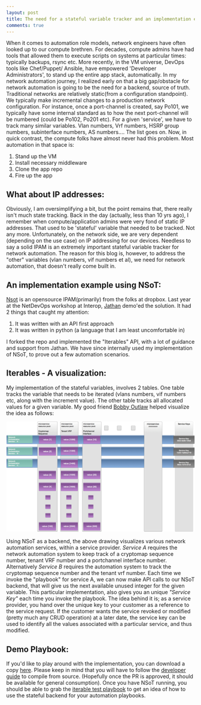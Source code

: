 ```yaml
---
layout: post
title: The need for a stateful variable tracker and an implementation example
comments: true
---
```

When it comes to automation role models, network engineers have often looked up
to our compute brethren. For decades, compute admins have had tools that allowed
them to execute scripts on systems at particular times\: typically backups,
rsync etc. More recently, in the VM universe,  DevOps tools like Chef/Puppet/
Ansible, have empowered 'Developer Administrators', to stand up the entire app
stack, automatically.
In my network automation journey, I realized early on that a big gap/obstacle
for network automation is going to be the need for a backend, source of truth.
Traditional networks are relatively static(from a configuration
standpoint). We typically make incremental changes to a production
network configuration. For instance, once a port-channel
is created, say Po101, we typically have some internal standard as to how the
next port-channel will be numbered (could be Po102, Po201 etc). For a given
'service', we have to track many similar variables. Vlan numbers, Vrf numbers,
HSRP group numbers, subinterface numbers, AS numbers.... The list goes on.
Now, in quick contrast, the compute folks have almost never had this problem.
Most automation in that space is\:

1. Stand up the VM
2. Install necessary middleware
3. Clone the app repo
4. Fire up the app

## What about IP addresses:
Obviously, I am oversimplifying a bit, but the point remains that, there really
isn't much state tracking. Back in the day (actually, less than 10 yrs ago), I
remember when compute/application admins were very fond of static IP addresses.
That used to be 'stateful' variable that needed to be tracked. Not any more.
Unfortunately, on the network side, we are very dependent (depending on the use
case) on IP addressing for our devices. Needless to say a solid IPAM
is an extremely important stateful variable tracker for network
automation. The reason for this blog is, however, to address the
"other" variables (vlan numbers, vif numbers et al), we need for
network automation, that doesn't really come built in.

## An implementation example using NSoT:
[Nsot](https://github.com/dropbox/nsot) is an opensource
IPAM(primarily) from the folks at dropbox. Last year at the NetDevOps
workshop at Interop,  [Jathan](https://twitter.com/jathanism) demo'ed
the solution. It had 2 things that caught my attention\:

1. It was written with an API first approach
2. It was written in python (a language that I am least uncomfortable
   in)

I forked the repo and implemented the "Iterables" API, with a lot of
guidance and support from Jathan. We have since internally used my
implementation of NSoT, to prove out a few automation scenarios.

## Iterables - A visualization:
My implementation of the stateful variables, involves 2 tables. One
table tracks the variable that needs to be iterated (vlans numbers,
vif numbers etc, along with the increment value). The other table
tracks all  allocated values for a given variable.
My good friend [Bobby Outlaw](https://www.linkedin.com/in/bobbyoutlaw)
helped visualize the idea as follows:


[![](/assets/iterables.png)](/assets/iterables.png)


Using NSoT as a backend, the above drawing visualizes various network
automation services, within a service provider. *Service A* requires the
network automation system to keep track of a cryptomap sequence
number, tenant VRF number and a portchannel interface
number. Alternatively *Service B* requires the automation system to
track the cryptomap sequence number and the tenant vrf number.
Each time we invoke the "playbook" for service A, we can now make API
calls to our NSoT backend, that will give us the next available unused
integer for the given variable.
This particular implementation, also gives you an unique *"Service
Key"* each time you invoke the playbook. The idea behind it is; as a
service provider, you hand over the unique key to your customer as a
reference to the service request. If the customer wants the service
revoked or modified (pretty much any CRUD operation)  at a later date,
the service key can be used to identify all the values associated with
a particular service, and thus modified.

## Demo Playbook:
If you'd like to play around with the implementation, you can download
a copy [here](https://github.com/termlen0/nsot). Please keep in mind
that you will have to follow
the
[developer guide](https://nsot.readthedocs.io/en/latest/development.html)
to compile from source. (Hopefully once the PR is approved, it should
be available for general consumption). Once you have NSoT running, you
should be able to grab
the [iterable test playbook](https://github.com/termlen0/nsot-tester)
to get an idea of how to use the stateful backend for your automation
playbooks.
